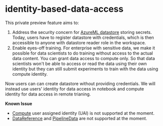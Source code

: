 # identity-based-data-access

This private preview feature aims to:
1. Address the security concern for [AzureML datastore](https://docs.microsoft.com/en-us/azure/machine-learning/how-to-access-data) storing secrets. Today, users have to register datastore with credentials, which is then accessible to anyone with datastore reader role in the workspace.
2. Enable eyes-off training. For enterprise with sensitive data, we make it possible for data scientists to do training without access to the actual data content. You can grant data access to compute only. So that data scientists won't be able to access or read the data using their own identity but they can still submit experiments to train with the data using compute identity. 

Now users can can create datastore without providing credentials. We will instead use users' identity for data access in notebook and compute identity for data access in remote trianing. 

**Known Issue**
- [Compute](https://docs.microsoft.com/en-us/python/api/azureml-core/azureml.core.compute.amlcompute.amlcompute?view=azure-ml-py#add-identity-identity-type--identity-id-none-) user assigned identity (UAI) is not supported at the moment.
- [DataReference](https://docs.microsoft.com/en-us/python/api/azureml-core/azureml.data.data_reference.datareference?view=azure-ml-py) and [PipelineData](https://docs.microsoft.com/en-us/python/api/azureml-pipeline-core/azureml.pipeline.core.pipelinedata?view=azure-ml-py) are not supported at the moment.
